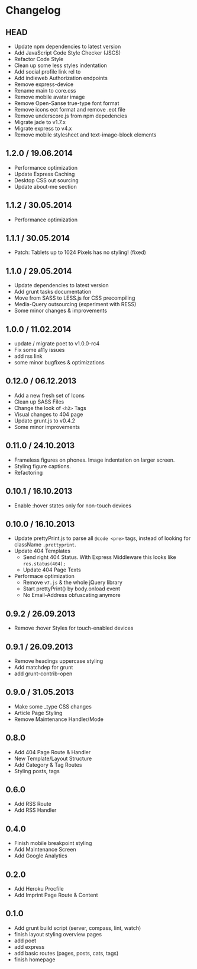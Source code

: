 # Changelog

## HEAD
* Update npm dependencies to latest version
* Add JavaScript Code Style Checker (JSCS)
* Refactor Code Style
* Clean up some less styles indentation
* Add social profile link rel to <head>
* Add indieweb Authorization endpoints
* Remove express-device
* Rename main to core.css
* Remove mobile avatar image
* Remove Open-Sanse true-type font format
* Remove icons eot format and remove .eot file
* Remove underscore.js from npm depedencies
* Migrate jade to v1.7.x
* Migrate express to v4.x
* Remove mobile stylesheet and text-image-block elements

## 1.2.0 / 19.06.2014
* Performance optimization
* Update Express Caching
* Desktop CSS out sourcing
* Update about-me section

## 1.1.2 / 30.05.2014
* Performance optimization

## 1.1.1 / 30.05.2014
* Patch: Tablets up to 1024 Pixels has no styling! (fixed)

## 1.1.0 / 29.05.2014
* Update dependencies to latest version
* Add grunt tasks documentation
* Move from SASS to LESS.js for CSS precompiling
* Media-Query outsourcing (experiment with RESS)
* Some minor changes & improvements

## 1.0.0 / 11.02.2014
* update / migrate poet to v1.0.0-rc4
* Fix some a11y issues
* add rss link
* some minor bugfixes & optimizations

## 0.12.0 / 06.12.2013
* Add a new fresh set of Icons
* Clean up SASS Files
* Change the look of `<h2>` Tags
* Visual changes to 404 page
* Update grunt.js to v0.4.2
* Some minor improvements

## 0.11.0 / 24.10.2013
* Frameless figures on phones. Image indentation on larger screen.
* Styling figure captions.
* Refactoring

## 0.10.1 / 16.10.2013
* Enable :hover states only for non-touch devices


## 0.10.0 / 16.10.2013
* Update prettyPrint.js to parse all `@code <pre>` tags, instead of looking for className `.prettyprint`.
* Update 404 Templates
  * Send right 404 Status. With Express Middleware this looks like `res.status(404);`
  * Update 404 Page Texts
* Performace optimization
  * Remove `v7.js` & the whole jQuery library
  * Start prettyPrint() by body.onload event
  * No Email-Address obfuscating anymore

## 0.9.2 / 26.09.2013
* Remove :hover Styles for touch-enabled devices

## 0.9.1 / 26.09.2013
* Remove headings uppercase styling
* Add matchdep for grunt
* add grunt-contrib-open

## 0.9.0 / 31.05.2013
* Make some _type CSS changes
* Article Page Styling
* Remove Maintenance Handler/Mode

## 0.8.0
* Add 404 Page Route & Handler
* New Template/Layout Structure
* Add Category & Tag Routes
* Styling posts, tags

## 0.6.0
* Add RSS Route
* Add RSS Handler

## 0.4.0
* Finish mobile breakpoint styling
* Add Maintenance Screen
* Add Google Analytics

## 0.2.0
* Add Heroku Procfile
* Add Imprint Page Route & Content

## 0.1.0
* Add grunt build script (server, compass, lint, watch)
* finish layout styling overview pages
* add poet
* add express
* add basic routes (pages, posts, cats, tags)
* finish homepage

